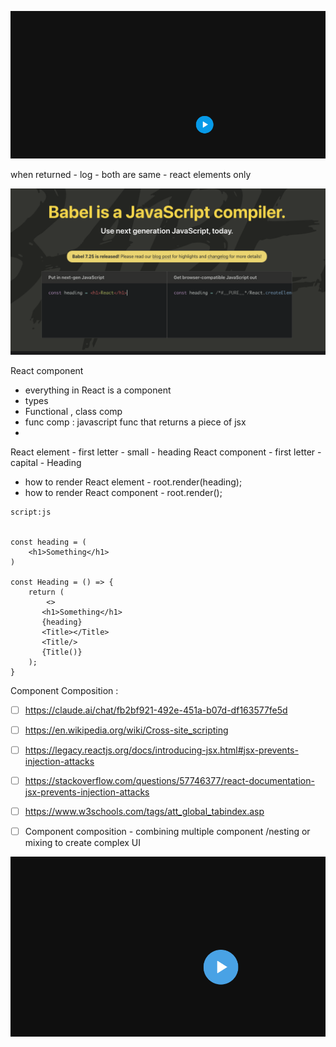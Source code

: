 ![alt text](image.png)


when returned - log - both are same - react elements only 


![alt text](image-1.png)



React component 
- everything in React is a component 
- types 
- Functional , class comp
- func comp : javascript func that returns a piece of jsx 
- 


React element - first letter - small  - heading
React component  - first  letter - capital - Heading 

- how to render React element  - root.render(heading);
- how to render React component  - root.render(<Heading/>);

```
script:js 


const heading = (
    <h1>Something</h1>
)

const Heading = () => {
    return (
        <>
       <h1>Something</h1> 
       {heading}
       <Title></Title>
       <Title/>
       {Title()}
    );
}

```

Component Composition : 


- [ ] https://claude.ai/chat/fb2bf921-492e-451a-b07d-df163577fe5d
- [ ] https://en.wikipedia.org/wiki/Cross-site_scripting
- [ ] https://legacy.reactjs.org/docs/introducing-jsx.html#jsx-prevents-injection-attacks
- [ ] https://stackoverflow.com/questions/57746377/react-documentation-jsx-prevents-injection-attacks
- [ ] https://www.w3schools.com/tags/att_global_tabindex.asp
- [ ] Component composition - combining multiple component /nesting or mixing to create complex UI 


![alt text](image-2.png)